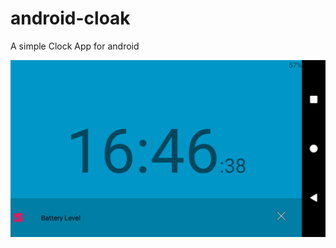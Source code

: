 # android-cloak
A simple Clock App for android

![alt text](https://raw.githubusercontent.com/andrR89/android-cloak/master/screenshot.png)
